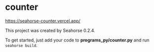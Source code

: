 # counter

https://seahorse-counter.vercel.app/

This project was created by Seahorse 0.2.4.

To get started, just add your code to **programs_py/counter.py** and run `seahorse build`.
